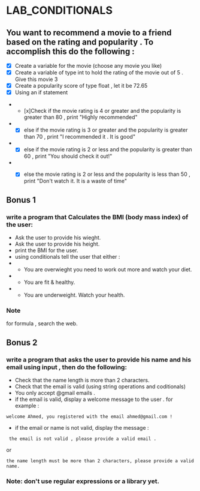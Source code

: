 # LAB_CONDITIONALS


## You want to recommend a movie to a friend based on the rating and popularity . To accomplish this do the following : 

- [x] Create a variable for the movie (choose any movie you like)
- [x] Create a variable of type int to hold the rating of the movie out of 5 . Give this movie 3
- [x] Create a popularity score of type float , let it be 72.65
- [x] Using an if statement 
- - [x]Check if the movie rating is 4 or greater and the popularity is greater than 80 , print "Highly recommended"
- - [x] else if the movie rating is 3 or greater and the popularity is greater than 70 , print "I recommended it . It is good"
- - [x] else if the movie rating is 2 or less and the popularity is greater than 60 , print "You should check it out!"
- - [x] else  the movie rating is 2 or less and the popularity is less than 50 , print "Don't watch it. It is a waste of time"


## Bonus 1
### write a program that Calculates the BMI (body mass index) of the user:
- Ask the user to provide his wieght.
- Ask the user to provide his height.
- print the BMI for the user.
- using conditionals tell the user that either :
- - You are overwieght you need to work out more and watch your diet.
- - You are fit & healthy.
- - You are underweight. Watch your health.

### Note
for formula , search the web.

## Bonus 2
### write a program that asks the user to provide his name and his email using input , then do the following:
- Check that the name length is more than 2 characters.
- Check that the email is valid (using string operations and coditionals)
- You only accept @gmail emails . 
- if the email is valid, display a welcome message to the user . for example :
```
welcome Ahmed, you registered with the email ahmed@gmail.com !

```
- if the email or name is not valid, display the message : 
```
 the email is not valid , please provide a valid email .
```

or 

```
the name length must be more than 2 characters, please provide a valid name.
```

### Note: don't use regular expressions or a library yet.
